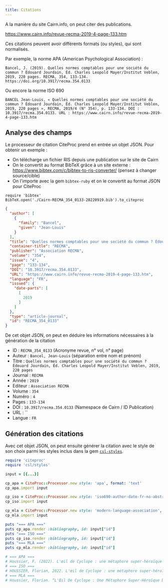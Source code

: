 ```yaml
---
title: Citations
---
```


A la manière du site Cairn.info, on peut citer des publications.

https://www.cairn.info/revue-recma-2019-4-page-133.htm

Ces citations peuvent avoir différents formats (ou styles), qui sont normalisés.

Par exemple, la norme APA (American Psychological Association) :

```
Bancel, J. (2019). Quelles normes comptables pour une société du commun ? Édouard Jourdain, Éd. Charles Leopold Mayer/Institut Veblen, 2019, 220 pages. RECMA, 354, 133-134. https://doi.org/10.3917/recma.354.0133
```

Ou encore la norme ISO 690

```
BANCEL Jean-Louis, « Quelles normes comptables pour une société du commun ? Édouard Jourdain, Éd. Charles Leopold Mayer/Institut Veblen, 2019, 220 pages », RECMA, 2019/4 (N° 354), p. 133-134. DOI : 10.3917/recma.354.0133. URL : https://www.cairn.info/revue-recma-2019-4-page-133.htm
```

## Analyse des champs

Le processeur de citation CiteProc prend en entrée un objet JSON. Pour obtenir un exemple :
- On télécharge un fichier RIS depuis une publication sur le site de Cairn
- On le convertit au format BibTeX grâce à un site externe : https://www.bibtex.com/c/bibtex-to-ris-converter/ (pensez à changer source/cible)
- On l'importe avec la gem `bibtex-ruby` et on le convertit au format JSON pour CiteProc

```
require 'bibtex'
BibTeX.open('./Cairn-RECMA_354_0133-20220919.bib').to_citeproc
```

```json
{
  "author": [
    {
      "family": "Bancel",
      "given": "Jean-Louis"
    }
  ],
  "title": "Quelles normes comptables pour une société du commun ? Édouard Jourdain, Éd. Charles Leopold Mayer/Institut Veblen, 2019, 220 pages",
  "container-title": "RECMA",
  "publisher": "Association RECMA",
  "volume": "354",
  "issue": "4",
  "page": "133-134",
  "DOI": "10.3917/recma.354.0133",
  "URL": "https://www.cairn.info/revue-recma-2019-4-page-133.htm",
  "language": "FR",
  "issued": {
    "date-parts": [
      [
        2019
      ]
    ]
  },
  "type": "article-journal",
  "id": "RECMA_354_0133"
}
```

De cet objet JSON, on peut en déduire les informations nécessaires à la génération de la citation

- ID : `RECMA_354_0133` (Acronyme revue, n° vol, n° page)
- Auteur : `Bancel, Jean-Louis` (séparation entre nom et prénom)
- Titre : `Quelles normes comptables pour une société du commun ? Édouard Jourdain, Éd. Charles Leopold Mayer/Institut Veblen, 2019, 220 pages`
- Journal : `RECMA`
- Année : `2019`
- Editeur : `Association RECMA`
- Volume : `354`
- Numéro : `4`
- Pages : `133-134`
- DOI : `10.3917/recma.354.0133` (Namespace de Cairn / ID Publication)
- URL : ``
- Langue : `FR`

## Génération des citations

Avec cet objet JSON, on peut ensuite générer la citation avec le style de son choix parmi les styles inclus dans la gem [`csl-styles`](https://github.com/inukshuk/csl-styles).

```ruby
require 'citeproc'
require 'csl/styles'

input = [{...}]

cp_apa = CiteProc::Processor.new style: 'apa', format: 'text'
cp_apa.import input

cp_iso = CiteProc::Processor.new style: 'iso690-author-date-fr-no-abstract', format: 'text'
cp_iso.import input

cp_mla = CiteProc::Processor.new style: 'modern-language-association', format: 'text'
cp_mla.import input

puts "=== APA ==="
puts cp_apa.render :bibliography, id: input["id"]
puts "=== ISO ==="
puts cp_iso.render :bibliography, id: input["id"]
puts "=== MLA ==="
puts cp_mla.render :bibliography, id: input["id"]

# === APA ===
# Houssier, F. (2022). L'œil de Cyclope : une métaphore super-héroïque de transfert. Nouvelle Revue De l'Enfance Et De l'Adolescence, 6(1), 95–108. https://doi.org/10.3917/nrea.006.0095
# === ISO ===
# HOUSSIER, Florian, 2022. L'œil de Cyclope : une métaphore super-héroïque de transfert. Nouvelle Revue de l'Enfance et de l'Adolescence [en ligne]. 2022. Vol. 6, n° 1pp. 95–108. DOI 10.3917/nrea.006.0095. Disponible à l'adresse : https://www.cairn.info/revue-nouvelle-revue-de-l-enfance-et-de-l-adolescence-2022-1-page-95.htm
# === MLA ===
# Houssier, Florian. “L'Œil De Cyclope : Une Métaphore Super-Héroïque De Transfert.” Nouvelle Revue De l'Enfance Et De l'Adolescence, vol. 6, no. 1, 2022, pp. 95–108, https://doi.org/10.3917/nrea.006.0095.
```